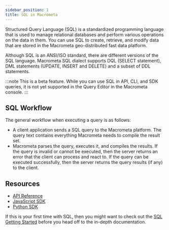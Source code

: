 ```yaml
---
sidebar_position: 1
title: SQL in Macrometa
---
```


Structured Query Language (SQL) is a standardized programming language that is used to manage relational databases and perform various operations on the data in them. You can use SQL to create, retrieve, and modify data that are stored in the Macrometa geo-distributed fast data platform.

Although SQL is an ANSI/ISO standard, there are different versions of the SQL language. Macrometa SQL dialect supports DQL (SELECT statement), DML statements (UPDATE, INSERT and DELETE) and a subset of DDL statements.

:::note
This is a beta feature. While you can use SQL in API, CLI, and SDK queries, it is not yet supported in the Query Editor in the Macrometa console.
:::

## SQL Workflow

The general workflow when executing a query is as follows:

- A client application sends a SQL query to the Macrometa platform. The query text contains everything Macrometa needs to compile the result set.
- Macrometa parses the query, executes it, and compiles the results. If the query is invalid or cannot be executed, then the server returns an error that the client can process and react to. If the query can be executed successfully, then the server returns the query results (if any) to the client.

## Resources

- [API Reference](https://www.macrometa.com/docs/api#/operations/createSqlQueryCursor)
- [JavaScript SDK](https://github.com/Macrometacorp/jsC8)
- [Python SDK](https://github.com/Macrometacorp/pyC8)

If this is your first time with SQL, then you might want to check out the [SQL Getting Started](getting-started-sql.md) before you head off to the in-depth documentation.

